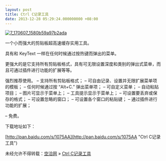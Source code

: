 ```yaml
---
layout: post
title: Ctrl C记录工具
date: 2013-12-28 05:29:24.000000000 +08:00
---
```


[![7_170607_1580b59a97b2ada](http://kongqia.com/wp-content/uploads/2013/12/7_170607_1580b59a97b2ada-300x222.png)](http://kongqia.com/wp-content/uploads/2013/12/7_170607_1580b59a97b2ada.png)

一个小而强大的剪贴板超高速缓存实用工具。

具有和 KeyText 一样在任何时候通过按热键而弹出的菜单。

更强大的是它支持所有剪贴板格式，具有可无限设置深度和类别的弹出式菜单，而且可通过插件进行功能的扩展等等。

强烈推荐使用。 – 支持所有剪贴板格式； – 可自由记录、设置并无限扩展菜单项的模板； – 任何时候通过按 “Alt+C.” 弹出菜单项； – 可自定义菜单； – 自动粘贴项目； – 图片可显示于菜单上； – 工具提示显示于菜单上； – 可设置要丢弃或保存的格式； – 可设置忽略的窗口； – 可设置各个窗口的粘贴键； – 通过插件进行功能的扩展；

– 免费。

下载地址如下：

[http://pan.baidu.com/s/1075AA](http://pan.baidu.com/s/1075AA "Ctrl C记录工具")

未经允许不得转载：[空洽网](http://kongqia.com) » [Ctrl C记录工具](http://kongqia.com/31908.html)


